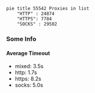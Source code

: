 
```mermaid
pie title 55542 Proxies in list
    "HTTP" : 24874
    "HTTPS": 7784
    "SOCKS" : 29502
```

### Some Info
#### Average Timeout

- mixed: 3.5s
- http: 1.7s
- https: 8.2s
- socks: 5.0s